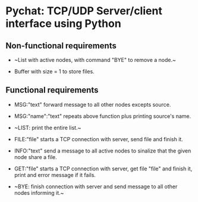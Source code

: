 # Pychat: TCP/UDP Server/client interface using Python

## Non-functional requirements

- ~List with active nodes, with command "BYE" to remove a node.~
  
- Buffer with size = 1 to store files.
  
## Functional requirements

- MSG:"text" forward message to all other nodes excepts source.

- MSG:"name":"text" repeats above function plus printing source's name.

- ~LIST: print the entire list.~

- FILE:"file" starts a TCP connection with server, send file and finish it.

- INFO:"text" send a message to all active nodes to sinalize that the given node share a file.

- GET:"file" starts a TCP connection with server, get file "file" and finish it, print and error message if it fails.

- ~BYE: finish connection with server and send message to all other nodes informing it.~
